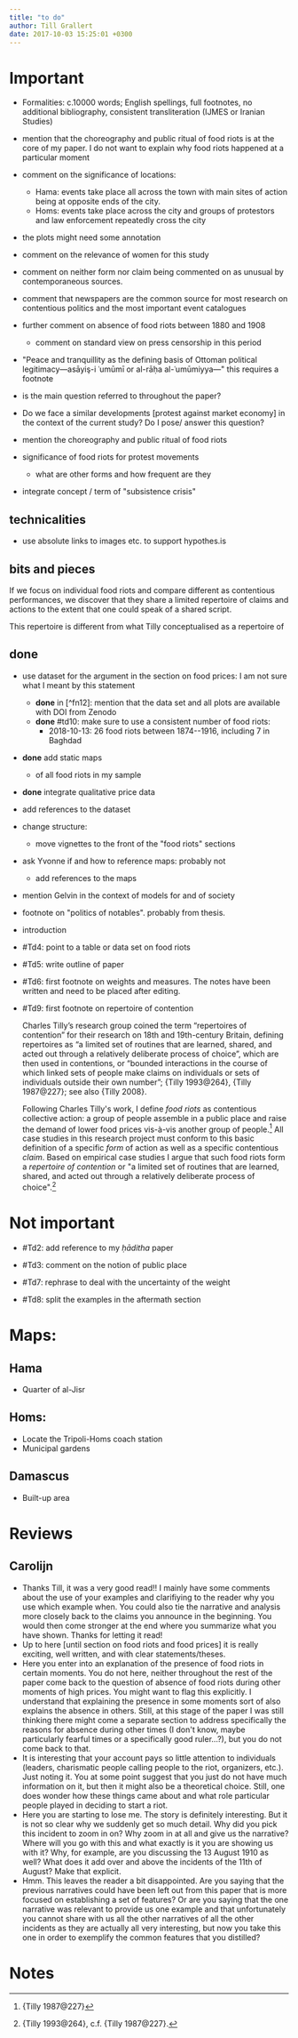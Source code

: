 ```yaml
---
title: "to do"
author: Till Grallert
date: 2017-10-03 15:25:01 +0300
---
```


# Important

- Formalities: c.10000 words; English spellings, full footnotes, no additional bibliography, consistent transliteration (IJMES or Iranian Studies)
- mention that the choreography and public ritual of food riots is at the core of my paper. I do not want to explain why food riots happened at a particular moment
- comment on the significance of locations:
    + Hama: events take place all across the town with main sites of action being at opposite ends of the city.
    + Homs: events take place across the city and groups of protestors and law enforcement repeatedly cross the city
- the plots might need some annotation
- comment on the relevance of women for this study
- comment on neither form nor claim being commented on as unusual by contemporaneous sources.
- comment that newspapers are the common source for most research on contentious politics and the most important event catalogues

- further comment on absence of food riots between 1880 and 1908
    + comment on standard view on press censorship in this period
- "Peace and tranquillity as the defining basis of Ottoman political legitimacy—asāyiş-i ʿumūmī or al-rāḥa al-ʿumūmiyya—" this requires a footnote
- is the main question referred to throughout the paper?
- Do we face a similar developments [protest against market economy] in the context of the current study? Do I pose/ answer this question? 

- mention the choreography and public ritual of food riots
- significance of food riots for protest movements
    + what are other forms and how frequent are they
- integrate concept / term of "subsistence crisis"

## technicalities

- use absolute links to images etc. to support hypothes.is


## bits and pieces

If we focus on individual food riots and compare different as contentious performances, we discover that they share a limited repertoire of claims and actions
to the extent that one could speak of a shared script. 


This repertoire is different from what Tilly conceptualised as a repertoire of 

## done

- use dataset  for the argument in the section on food prices: I am not sure what I meant by this statement
    + **done** in [^fn12]: mention that the data set and all plots are available with DOI from Zenodo
    + **done** #td10: make sure to use a consistent number of food riots: 
        * 2018-10-13: 26 food riots between 1874--1916, including 7 in Baghdad
- **done** add static maps
    + of all food riots in my sample
- **done** integrate qualitative price data
- add references to the dataset
- change structure:
    + move vignettes to the front of the "food riots" sections
- ask Yvonne if and how to reference maps: probably not
    + add references to the maps
- mention Gelvin in the context of models for and of society
- footnote on "politics of notables". probably from thesis.
- introduction
- #Td4: point to a table or data set on food riots
- #Td5: write outline of paper
- #Td6: first footnote on weights and measures. The notes have been written and need to be placed after editing.
- #Td9: first footnote on repertoire of contention

    Charles Tilly’s research group coined the term “repertoires of contention” for their research on 18th and 19th-century Britain, defining repertoires as “a limited set of routines that are learned, shared, and acted out through a relatively deliberate process of choice”, which are then used in contentions, or “bounded interactions in the course of which linked sets of people make claims on individuals or sets of individuals outside their own number”; {Tilly 1993@264}, {Tilly 1987@227}; see also {Tilly 2008}.

    Following Charles Tilly's work, I define *food riots* as contentious collective action: a group of people assemble in a public place and raise the demand of lower food prices vis-à-vis another group of people.[^1] All case studies in this research project must conform to this basic definition of a specific *form* of action as well as a specific contentious *claim*. Based on empirical case studies I argue that such food riots form a *repertoire of contention* or "a limited set of routines that are learned, shared, and acted out through a relatively deliberate process of choice".[^2] 

# Not important
- #Td2: add reference to my *ḥāditha* paper
- #Td3: comment on the notion of public place

- #Td7: rephrase to deal with the uncertainty of the weight
- #Td8: split the examples in the aftermath section

# Maps:
## Hama

- Quarter of al-Jisr

## Homs:

- Locate the Tripoli-Homs coach station
- Municipal gardens

## Damascus 

- Built-up area

# Reviews
## Carolijn

- Thanks Till, it was a very good read!! I mainly have some comments about the use of your examples and clarifiying to the reader why you use which example when. You could also tie the narrative and analysis more closely back to the claims you announce in the beginning. You would then come stronger at the end where you summarize what you have shown. Thanks for letting it read!
- Up to here [until section on food riots and food prices] it is really exciting, well written, and with clear statements/theses. 
- Here you enter into an explanation of the presence of food riots in certain moments. You do not here, neither throughout the rest of the paper come back to the question of absence of food riots during other moments of high prices. You might want to flag this explicitly. I understand that explaining the presence in some moments sort of also explains the absence in others. Still, at this stage of the paper I was still thinking there might come a separate section to address specifically the reasons for absence during other times (I don't know, maybe particularly fearful times or a specifically good ruler…?), but you do not come back to that. 
- It is interesting that your account pays so little attention to individuals (leaders, charismatic people calling people to the riot, organizers, etc.). Just noting it. You at some point suggest that you just do not have much information on it, but then it might also be a theoretical choice. Still, one does wonder how these things came about and what role particular people played in deciding to start a riot.
- Here you are starting to lose me. The story is definitely interesting. But it is not so clear why we suddenly get so much detail. Why did you pick this incident to zoom in on? Why zoom in at all and give us the narrative? Where will you go with this and what exactly is it you are showing us with it? Why, for example, are you discussing the 13 August 1910 as well? What does it add over and above the incidents of the 11th of August? Make that explicit. 
- Hmm. This leaves the reader a bit disappointed. Are you saying that the previous narratives could have been left out from this paper that is more focused on establishing a set of features? Or are you saying that the one narrative was relevant to provide us one example and that unfortunately you cannot share with us all the other narratives of all the other incidents as they are actually all very interesting, but now you take this one in order to exemplify the common features that you distilled? 


# Notes

[^1]: {Tilly 1987@227}
[^2]: {Tilly 1993@264}, c.f. {Tilly 1987@227}.



